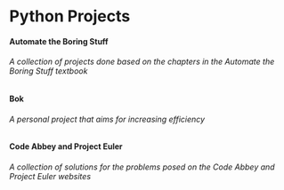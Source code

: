 # Python Projects
#### Automate the Boring Stuff
###### A collection of projects done based on the chapters in the *Automate the Boring Stuff* textbook

#### Bok
###### A personal project that aims for increasing efficiency

#### Code Abbey and Project Euler
###### A collection of solutions for the problems posed on the *Code Abbey* and *Project Euler* websites
